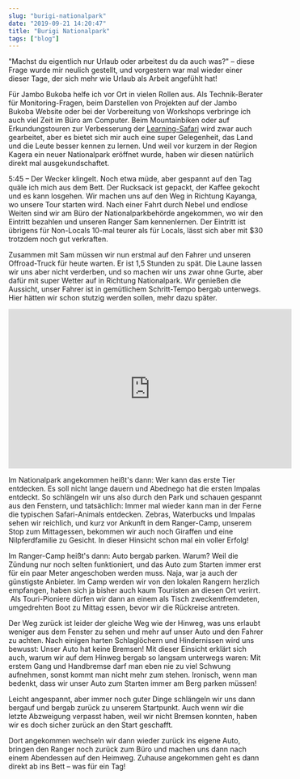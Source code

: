```yaml
---
slug: "burigi-nationalpark"
date: "2019-09-21 14:20:47"
title: "Burigi Nationalpark"
tags: ["blog"]
---
```

"Machst du eigentlich nur Urlaub oder arbeitest du da auch was?" – diese Frage wurde mir neulich gestellt, und vorgestern war mal wieder einer dieser Tage, der sich mehr wie Urlaub als Arbeit angefühlt hat!

Für Jambo Bukoba helfe ich vor Ort in vielen Rollen aus. Als Technik-Berater für Monitoring-Fragen, beim Darstellen von Projekten auf der Jambo Bukoba Website oder bei der Vorbereitung von Workshops verbringe ich auch viel Zeit im Büro am Computer. Beim Mountainbiken oder auf Erkundungstouren zur Verbesserung der [Learning-Safari](https://www.jambobukoba.com/reisen-und-lernen/) wird zwar auch gearbeitet, aber es bietet sich mir auch eine super Gelegenheit, das Land und die Leute besser kennen zu lernen. Und weil vor kurzem in der Region Kagera ein neuer Nationalpark eröffnet wurde, haben wir diesen natürlich direkt mal ausgekundschaftet.

5:45 – Der Wecker klingelt. Noch etwa müde, aber gespannt auf den Tag quäle ich mich aus dem Bett. Der Rucksack ist gepackt, der Kaffee gekocht und es kann losgehen. Wir machen uns auf den Weg in Richtung Kayanga, wo unsere Tour starten wird. Nach einer Fahrt durch Nebel und endlose Weiten sind wir am Büro der Nationalparkbehörde angekommen, wo wir den Eintritt bezahlen und unseren Ranger Sam kennenlernen. Der Eintritt ist übrigens für Non-Locals 10-mal teurer als für Locals, lässt sich aber mit $30 trotzdem noch gut verkraften.

Zusammen mit Sam müssen wir nun erstmal auf den Fahrer und unseren Offroad-Truck für heute warten. Er ist 1,5 Stunden zu spät. Die Laune lassen wir uns aber nicht verderben, und so machen wir uns zwar ohne Gurte, aber dafür mit super Wetter auf in Richtung Nationalpark. Wir genießen die Aussicht, unser Fahrer ist in gemütlichem Schritt-Tempo bergab unterwegs. Hier hätten wir schon stutzig werden sollen, mehr dazu später.

<iframe width="560" height="315" src="https://www.youtube.com/embed/YaDkoMf7ZSI" frameborder="0" allow="accelerometer; autoplay; encrypted-media; gyroscope; picture-in-picture" allowfullscreen=""></iframe>

Im Nationalpark angekommen heißt's dann: Wer kann das erste Tier entdecken. Es soll nicht lange dauern und Abednego hat die ersten Impalas entdeckt. So schlängeln wir uns also durch den Park und schauen gespannt aus den Fenstern, und tatsächlich: Immer mal wieder kann man in der Ferne die typischen Safari-Animals entdecken. Zebras, Waterbucks und Impalas sehen wir reichlich, und kurz vor Ankunft in dem Ranger-Camp, unserem Stop zum Mittagessen, bekommen wir auch noch Giraffen und eine Nilpferdfamilie zu Gesicht. In dieser Hinsicht schon mal ein voller Erfolg!

Im Ranger-Camp heißt's dann: Auto bergab parken. Warum? Weil die Zündung nur noch selten funktioniert, und das Auto zum Starten immer erst für ein paar Meter angeschoben werden muss. Naja, war ja auch der günstigste Anbieter. Im Camp werden wir von den lokalen Rangern herzlich empfangen, haben sich ja bisher auch kaum Touristen an diesen Ort verirrt.  Als Touri-Pioniere dürfen wir dann an einem als Tisch zweckentfremdeten, umgedrehten Boot zu Mittag essen, bevor wir die Rückreise antreten.

Der Weg zurück ist leider der gleiche Weg wie der Hinweg, was uns erlaubt weniger aus dem Fenster zu sehen und mehr auf unser Auto und den Fahrer zu achten. Nach einigen harten Schlaglöchern und Hindernissen wird uns bewusst: Unser Auto hat keine Bremsen! Mit dieser Einsicht erklärt sich auch, warum wir auf dem Hinweg bergab so langsam unterwegs waren: Mit erstem Gang und Handbremse darf man eben nie zu viel Schwung aufnehmen, sonst kommt man nicht mehr zum stehen. Ironisch, wenn man bedenkt, dass wir unser Auto zum Starten immer am Berg parken müssen!

Leicht angespannt, aber immer noch guter Dinge schlängeln wir uns dann bergauf und bergab zurück zu unserem Startpunkt. Auch wenn wir die letzte Abzweigung verpasst haben, weil wir nicht Bremsen konnten, haben wir es doch sicher zurück an den Start geschafft.

Dort angekommen wechseln wir dann wieder zurück ins eigene Auto, bringen den Ranger noch zurück zum Büro und machen uns dann nach einem Abendessen auf den Heimweg. Zuhause angekommen geht es dann direkt ab ins Bett – was für ein Tag!